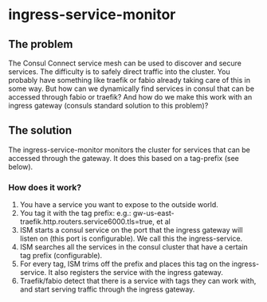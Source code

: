 # ingress-service-monitor
## The problem
The Consul Connect service mesh can be used to discover and secure services.
The difficulty is to safely direct traffic into the cluster. You probably have something like traefik or fabio already taking care of this in some way. But how can we dynamically find services in consul that can be accessed through fabio or traefik? And how do we make this work with an ingress gateway (consuls standard solution to this problem)?
## The solution
The ingress-service-monitor monitors the cluster for services that can be accessed through the gateway. It does this based on a tag-prefix (see below).
### How does it work?
1. You have a service you want to expose to the outside world.
2. You tag it with the tag prefix: e.g.: gw-us-east-traefik.http.routers.service6000.tls=true, et al
2. ISM starts a consul service on the port that the ingress gateway will listen on (this port is configurable). We call this the ingress-service.
3. ISM searches all the services in the consul cluster that have a certain tag prefix (configurable).
4. For every tag, ISM trims off the prefix and places this tag on the ingress-service. It also registers the service with the ingress gateway.
5. Traefik/fabio detect that there is a service with tags they can work with, and start serving traffic through the ingress gateway.

